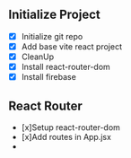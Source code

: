 ## Initialize Project

- [x] Initialize git repo
- [x] Add base vite react project
- [x] CleanUp
- [x] Install react-router-dom
- [x] Install firebase

## React Router

- [x]Setup react-router-dom
- [x]Add routes in App.jsx
-
